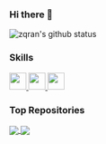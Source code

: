 ### Hi there 👋

![zqran's github status](https://github-readme-stats.vercel.app/api?username=zqran&show_icons=true&count_private=true&&hide=stars&theme=cobalt)

### Skills

<a href="https://github.com/zqran">
  <img width="30" heigth="30" src="https://cdn.jsdelivr.net/gh/devicons/devicon/icons/react/react-original.svg" />
</a>
<a href="https://github.com/zqran">
  <img width="30" heigth="30" src="https://cdn.jsdelivr.net/gh/devicons/devicon/icons/typescript/typescript-original.svg" />
</a>

<a href="https://github.com/zqran">
  <img width="30" heigth="30" src="https://cdn.jsdelivr.net/gh/devicons/devicon/icons/javascript/javascript-original.svg" />
</a>
  
### Top Repositories

<a href="https://github.com/zqran">
  <img align="center" src="https://github-readme-stats.vercel.app/api/pin/?username=zqran&repo=ant-design-mobile&theme=cobalt" />
</a>
<a href="https://github.com/zqran">
  <img align="center" src="https://github-readme-stats.vercel.app/api/pin/?username=zqran&repo=overreacted.io&theme=cobalt" />
</a>

<!--
**zqran/zqran** is a ✨ _special_ ✨ repository because its `README.md` (this file) appears on your GitHub profile.

Here are some ideas to get you started:

- 🔭 I’m currently working on ...
- 🌱 I’m currently learning ...
- 👯 I’m looking to collaborate on ...
- 🤔 I’m looking for help with ...
- 💬 Ask me about ...
- 📫 How to reach me: ...
- 😄 Pronouns: ...
- ⚡ Fun fact: ...
-->
